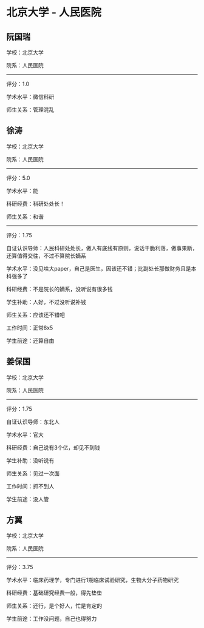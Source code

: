 # 北京大学 - 人民医院

## 阮国瑞

学校：北京大学

院系：人民医院

* * *

评分：1.0

学术水平：微信科研

师生关系：管理混乱

## 徐涛

学校：北京大学

院系：人民医院

* * *

评分：5.0

学术水平：能

科研经费：科研处处长！

师生关系：和谐

* * *

评分：1.75

自证认识导师：人民科研处处长，做人有底线有原则，说话干脆利落，做事果断，还算值得交往，不过不算院长嫡系

学术水平：没见啥大paper，自己是医生，因该还不错；比副处长那做财务且是本科强多了

科研经费：不是院长的嫡系，没听说有很多钱

学生补助：人好，不过没听说补钱

师生关系：应该还不错吧

工作时间：正常8x5

学生前途：还算自由

## 姜保国

学校：北京大学

院系：人民医院

* * *

评分：1.75

自证认识导师：东北人

学术水平：官大

科研经费：自己说有3个亿，却见不到钱

学生补助：没听说有

师生关系：见过一次面

工作时间：抓不到人

学生前途：没人管

## 方翼

学校：北京大学

院系：人民医院

* * *

评分：3.75

学术水平：临床药理学，专门进行1期临床试验研究，生物大分子药物研究

科研经费：基础研究经费一般，得先垫垫

师生关系：还行，是个好人，忙是肯定的

学生前途：工作没问题，自己也得努力